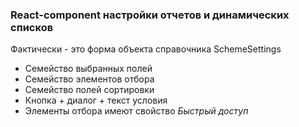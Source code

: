 ### React-component настройки отчетов и динамических списков
Фактически - это форма объекта справочника SchemeSettings

- Семейство выбранных полей
- Семейство элементов отбора
- Семейство полей сортировки
- Кнопка + диалог + текст условия
- Элементы отбора имеют свойство _Быстрый доступ_